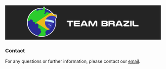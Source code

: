 ![FGC Team Brazil](logoTeamBrazil.png)

### Contact

For any questions or further information, please contact our [email](mailto:fgc.team.br@gmail.com).